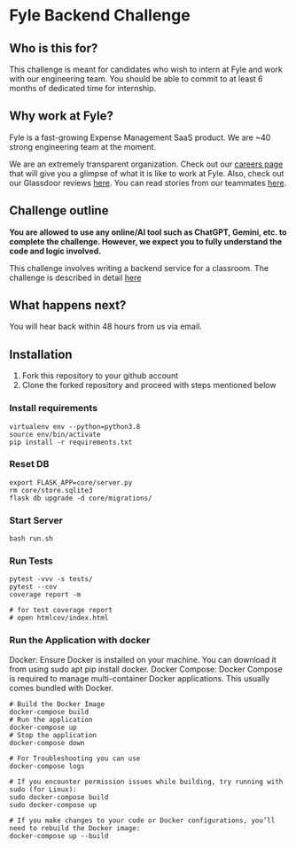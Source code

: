 # Fyle Backend Challenge

## Who is this for?

This challenge is meant for candidates who wish to intern at Fyle and work with our engineering team. You should be able to commit to at least 6 months of dedicated time for internship.

## Why work at Fyle?

Fyle is a fast-growing Expense Management SaaS product. We are ~40 strong engineering team at the moment. 

We are an extremely transparent organization. Check out our [careers page](https://careers.fylehq.com) that will give you a glimpse of what it is like to work at Fyle. Also, check out our Glassdoor reviews [here](https://www.glassdoor.co.in/Reviews/Fyle-Reviews-E1723235.htm). You can read stories from our teammates [here](https://stories.fylehq.com).


## Challenge outline

**You are allowed to use any online/AI tool such as ChatGPT, Gemini, etc. to complete the challenge. However, we expect you to fully understand the code and logic involved.**

This challenge involves writing a backend service for a classroom. The challenge is described in detail [here](./Application.md)


## What happens next?

You will hear back within 48 hours from us via email. 


## Installation

1. Fork this repository to your github account
2. Clone the forked repository and proceed with steps mentioned below

### Install requirements

```
virtualenv env --python=python3.8
source env/bin/activate
pip install -r requirements.txt
```
### Reset DB

```
export FLASK_APP=core/server.py
rm core/store.sqlite3
flask db upgrade -d core/migrations/
```
### Start Server

```
bash run.sh
```
### Run Tests

```
pytest -vvv -s tests/
pytest --cov
coverage report -m

# for test coverage report
# open htmlcov/index.html
```

### Run the Application with docker

Docker: Ensure Docker is installed on your machine. You can download it from using sudo apt pip install docker.
Docker Compose: Docker Compose is required to manage multi-container Docker applications. This usually comes bundled with Docker.

```
# Build the Docker Image
docker-compose build
# Run the application
docker-compose up
# Stop the application
docker-compose down

# For Troubleshooting you can use
docker-compose logs

# If you encounter permission issues while building, try running with sudo (for Linux):
sudo docker-compose build
sudo docker-compose up

# If you make changes to your code or Docker configurations, you’ll need to rebuild the Docker image:
docker-compose up --build

```